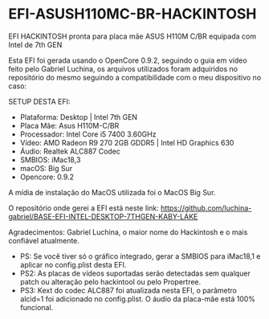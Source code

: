 # EFI-ASUSH110MC-BR-HACKINTOSH
EFI HACKINTOSH pronta para placa mãe ASUS H110M C/BR equipada com Intel de 7th GEN

Esta EFI foi gerada usando o OpenCore 0.9.2, seguindo o guia em vídeo feito pelo Gabriel Luchina,
os arquivos utilizados foram adquiridos no repositório do mesmo seguindo a compatibilidade com o meu dispositivo no caso:

SETUP DESTA EFI:
- Plataforma: Desktop | Intel 7th GEN
- Placa Mãe: Asus H110M-C/BR
- Processador: Intel Core i5 7400 3.60GHz
- Vídeo: AMD Radeon R9 270 2GB GDDR5 | Intel HD Graphics 630
- Áudio: Realtek ALC887 Codec
- SMBIOS: iMac18,3
- macOS: Big Sur
- Opencore: 0.9.2

A mídia de instalação do MacOS utilizada foi o MacOS Big Sur.

O repositório onde gerei a EFI está neste link:
https://github.com/luchina-gabriel/BASE-EFI-INTEL-DESKTOP-7THGEN-KABY-LAKE

Agradecimentos: Gabriel Luchina, o maior nome do Hackintosh e o mais confiável atualmente.

* PS: Se você tiver só o gráfico integrado, gerar a SMBIOS para iMac18,1 e aplicar no config.plist desta EFI.
* PS2: As placas de vídeos suportadas serão detectadas sem qualquer patch ou alteração pelo hackintool ou pelo Propertree.
* PS3: Kext do codec ALC887 foi atualizada nesta EFI, o parâmetro alcid=1 foi adicionado no config.plist. O áudio da placa-mãe está 100% funcional.
